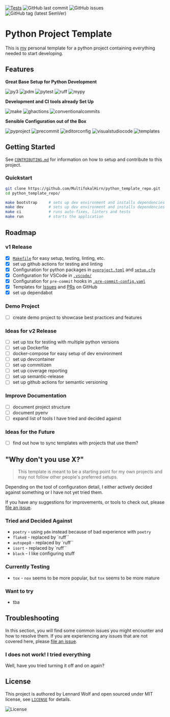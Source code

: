 [![Tests](https://github.com/MultifokalHirn/python_template_repo/actions/workflows/python-checks.yaml/badge.svg?branch=main)](https://github.com/MultifokalHirn/python_template_repo/actions/workflows/python-checks.yaml)
![GitHub last commit](https://img.shields.io/github/last-commit/MultifokalHirn/python_template_repo)
![GitHub issues](https://img.shields.io/github/issues/MultifokalHirn/python_template_repo)
![GitHub tag (latest SemVer)](https://img.shields.io/github/v/tag/MultifokalHirn/python_template_repo)

# Python Project Template

This is [my](https://github.com/MultifokalHirn) personal template for a python project containing everything needed to start developing.

## Features

**Great Base Setup for Python Development**

![py3](https://img.shields.io/badge/python->=3.8.1%20<=3.12.0-3776AB?logo=python&logoColor=FFFFFF&style=flat-square)
![pdm](https://img.shields.io/badge/depedency_manager-pdm-blueviolet?logoColor=FFFFFF&style=flat-square)
![pytest](https://img.shields.io/badge/test%20suite-pytest-0A9EDC?logo=pytest&logoColor=FFFFFF&style=flat-square)
![ruff](https://img.shields.io/badge/linter-ruff-006400?&style=flat-square)
![mypy](https://img.shields.io/badge/typechecker-mypy-blue?&style=flat-square)

**Development and CI tools already Set Up**

![make](https://img.shields.io/badge/Makefile-FFFFFF?logo=gnu&logoColor=A42E2B&style=flat-square)
![ghactions](https://img.shields.io/badge/Github_Actions-FFFFFF?logo=githubactions&style=flat-square)
![conventionalcommits](https://img.shields.io/badge/Conventional%20Commits-FFFFFF?logo=conventionalcommits&style=flat-square)
<!-- ![docker](https://img.shields.io/badge/-Docker-FFFFFF?logo=docker&style=flat-square) -->
<!-- [![pre-commit](https://img.shields.io/badge/pre--commit-enabled-brightgreen?logo=pre-commit&logoColor=white&style=flat-square)](https://github.com/pre-commit/pre-commit&style=flat-square) -->
<!-- [![conventional-commits](https://img.shields.io/badge/Conventional%20Commits-1.0.0-yellow.svg&style=flat-square)](https://conventionalcommits.org&style=flat-square) -->

<!--
  - [`pyenv`](./.python-version)-->

<!-- [![semantic-release](https://img.shields.io/badge/%20%20%F0%9F%93%A6%F0%9F%9A%80-semantic--release-e10079.svg)](https://github.com/semantic-release/semantic-release) -->

  <!-- - `semantic-release` for automated versioning and changelog generation -->
<!-- - `commitizen` for version control and changelog generation -->

<!-- omit in toc
## Table of Contents
 -->

**Sensible Configuration out of the Box**

![pyproject](https://img.shields.io/badge/pyproject.toml-000000?logo=python&style=flat-square)
![precommit](https://img.shields.io/badge/.pre--commit--config.yaml-000000?logo=precommit&style=flat-square)
![editorconfig](https://img.shields.io/badge/-.editorconfig-000000?logo=editorconfig&style=flat-square)
![visualstudiocode](https://img.shields.io/badge/-.vscode/-000000?logo=visualstudiocode&logoColor=007ACC&style=flat-square)
![templates](https://img.shields.io/badge/Templates-000000?logo=github&logoColor=FFFFFF&style=flat-square)

## Getting Started

See [`CONTRIBUTING.md`](./CONTRIBUTING.md) for information on how to setup and contribute to this project.

### Quickstart

``` bash
git clone https://github.com/MultifokalHirn/python_template_repo.git
cd python_template_repo/

make bootstrap     # sets up dev environment and installs dependencies
make dev           # sets up dev environment and installs dependencies
make ci            # runs auto-fixes, linters and tests
make run           # starts the application
```

## Roadmap

### v1 Release

- [x] [`Makefile`](./Makefile) for easy setup, testing, linting, etc.
- [x] set up github actions for testing and linting
- [x] Configuration for python packages in [`pyproject.toml`](./pyproject.toml) and [`setup.cfg`](./setup.cfg)
- [x] Configuration for VSCode in [`.vscode/`](./.vscode)
- [x] Configuration for `pre-commit` hooks in [`.pre-commit-config.yaml`](./.pre-commit-config.yaml)
- [x] Templates for [Issues](./.github/ISSUE_TEMPLATE.md) and [PRs](./.github/PULL_REQUEST_TEMPLATE.md) on GitHub
- [x] set up dependabot

### Demo Project

- [ ] create demo project to showcase best practices and features

### Ideas for v2 Release

- [ ] set up tox for testing with multiple python versions
- [ ] set up Dockerfile
- [ ] docker-compose for easy setup of dev environment
- [ ] set up devcontainer
- [ ] set up commitizen
- [ ] set up coverage reporting
- [ ] set up semantic-release
- [ ] set up github actions for semantic versioning

### Improve Documentation

- [ ] document project structure
- [ ] document pyenv
- [ ] expand list of tools I have tried and decided against

### Ideas for the Future

- [ ] find out how to sync templates with projects that use them?

## "Why don't you use X?"

> This template is meant to be a starting point for my own projects and may not follow other people's preferred setups.

Depending on the tool of configuration detail, I either actively decided against something or I have not yet tried them.

If you have any suggestions for improvements, or tools to check out, please [file an issue](https://github.com/MultifokalHirn/python_template_repo/issues).

### Tried and Decided Against

- `poetry` - using `pdm` instead because of bad experience with `poetry`
- `flake8` - replaced by `ruff``
- `autopep8` - replaced by `ruff``
- `isort` - replaced by `ruff``
- `black` - I like configuring stuff

### Currently Testing

- `tox` - `nox` seems to be more popular, but `tox` seems to be more mature

### Want to try

- tba

## Troubleshooting

In this section, you will find some common issues you might encounter and how to resolve them. If you are experiencing any issues that are not covered here, please [file an issue](https://github.com/MultifokalHirn/python_template_repo/issues).

### I does not work! I tried everything

Well, have you tried turning it off and on again?

## License

This project is authored by Lennard Wolf and open sourced under MIT license, see [`LICENSE`](./LICENSE) for details.

<!-- <div align="center"> -->

![License](https://img.shields.io/github/license/MultifokalHirn/python_template_repo)
<!-- </div> -->

